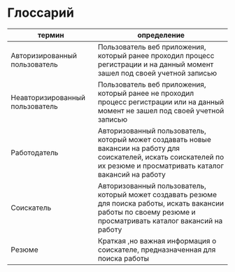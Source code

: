 # Глоссарий

| **термин** | **определение** |
| --- | --- |
| Авторизированный пользователь | Пользователь веб приложения, который ранее проходил процесс регистрации и на данный момент зашел под своей учетной записью |
| Неавторизированный пользователь | Пользователь веб приложения, который ранее не проходил процесс регистрации или на данный момент не зашел под своей учетной записью |
| Работодатель | Авторизованный пользователь, который может создавать новые вакансии на работу для соискателей, искать соискателей по их резюме и просматривать каталог вакансий на работу |
| Соискатель | Авторизованный пользователь, который может создавать резюме для поиска работы, искать вакансии работы по своему резюме и просматривать каталог вакансий на работу |
| Резюме | Краткая ,но важная информация о соискателе, предназначенная для поиска работы |
